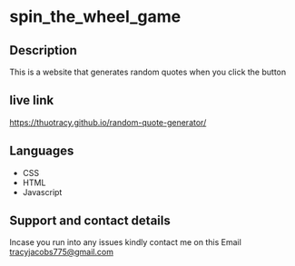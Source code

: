 # spin_the_wheel_game

## Description

This is a website that generates random quotes when you click the button

## live link

https://thuotracy.github.io/random-quote-generator/

##  Languages 
* CSS
* HTML 
* Javascript

## Support and contact details

Incase you run into any issues kindly contact me on this Email tracyjacobs775@gmail.com
